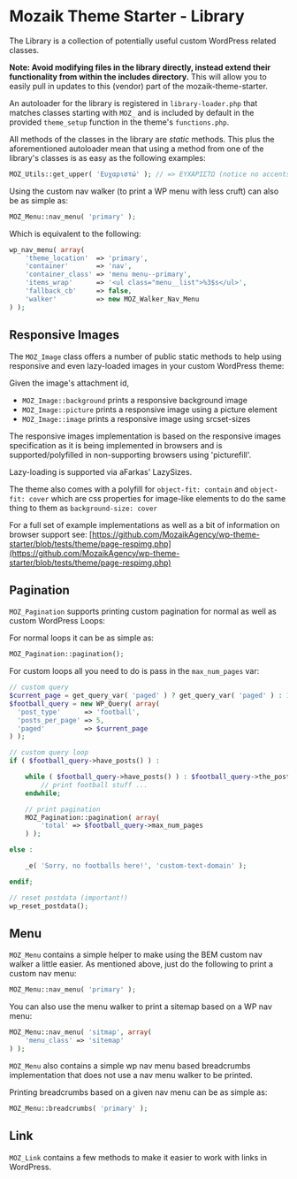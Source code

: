# Mozaik Theme Starter - Library

The Library is a collection of potentially useful custom WordPress related classes.

**Note: Avoid modifying files in the library directly, instead extend their functionality from 
within the includes directory.** This will allow you to easily pull in updates to this (vendor)
part of the mozaik-theme-starter.

An autoloader for the library is registered in `library-loader.php` that matches classes
starting with `MOZ_` and is included by default in the provided `theme_setup` function in 
the theme's `functions.php`.

All methods of the classes in the library are _static_ methods. This plus the aforementioned
autoloader mean that using a method from one of the library's classes is as easy as the following
examples:

```php
MOZ_Utils::get_upper( 'Ευχαριστώ' ); // => EΥΧΑΡΙΣΤΩ (notice no accents on uppercase)
```

Using the custom nav walker (to print a WP menu with less cruft) can also be as simple as:

```php
MOZ_Menu::nav_menu( 'primary' );
```

Which is equivalent to the following:

```php
wp_nav_menu( array(
	'theme_location'  => 'primary',
	'container'       => 'nav',
	'container_class' => 'menu menu--primary',
	'items_wrap'      => '<ul class="menu__list">%3$s</ul>',
	'fallback_cb'     => false,
	'walker'          => new MOZ_Walker_Nav_Menu
) );
```

## Responsive Images

The `MOZ_Image` class offers a number of public static methods to help using responsive and even 
lazy-loaded images in your custom WordPress theme:

Given the image's attachment id,

- `MOZ_Image::background` prints a responsive background image
- `MOZ_Image::picture` prints a responsive image using a picture element
- `MOZ_Image::image` prints a responsive image using srcset-sizes

The responsive images implementation is based on the responsive images specification as it is
being implemented in browsers and is supported/polyfilled in non-supporting browsers using
'picturefill'.

Lazy-loading is supported via aFarkas' LazySizes.

The theme also comes with a polyfill for `object-fit: contain` and `object-fit: cover` which are
css properties for image-like elements to do the same thing to them as `background-size: cover`

For a full set of example implementations as well as a bit of information on browser support see:
[https://github.com/MozaikAgency/wp-theme-starter/blob/tests/theme/page-respimg.php](https://github.com/MozaikAgency/wp-theme-starter/blob/tests/theme/page-respimg.php)

## Pagination

`MOZ_Pagination` supports printing custom pagination for normal as well as custom WordPress Loops:

For normal loops it can be as simple as:

```php
MOZ_Pagination::pagination();  
```

For custom loops all you need to do is pass in the `max_num_pages` var:
 
```php
// custom query
$current_page = get_query_var( 'paged' ) ? get_query_var( 'paged' ) : 1;
$football_query = new WP_Query( array(
  'post_type'      => 'football',
  'posts_per_page' => 5,
  'paged'          => $current_page
) );

// custom query loop
if ( $football_query->have_posts() ) :

	while ( $football_query->have_posts() ) : $football_query->the_post();
		// print football stuff ...
	endwhile;

	// print pagination
	MOZ_Pagination::pagination( array( 
		'total' => $football_query->max_num_pages 
	) );

else :

	_e( 'Sorry, no footballs here!', 'custom-text-domain' );

endif;

// reset postdata (important!)
wp_reset_postdata();
```

## Menu

`MOZ_Menu` contains a simple helper to make using the BEM custom nav walker a little
easier. As mentioned above, just do the following to print a custom nav menu:

```php
MOZ_Menu::nav_menu( 'primary' );
```

You can also use the menu walker to print a sitemap based on a WP nav menu:

```php
MOZ_Menu::nav_menu( 'sitmap', array(
	'menu_class' => 'sitemap'
) );
```

`MOZ_Menu` also contains a simple wp nav menu based breadcrumbs implementation that does not
use a nav menu walker to be printed.

Printing breadcrumbs based on a given nav menu can be as simple as:

```php
MOZ_Menu::breadcrumbs( 'primary' );
```

## Link

`MOZ_Link` contains a few methods to make it easier to work with links in WordPress.
